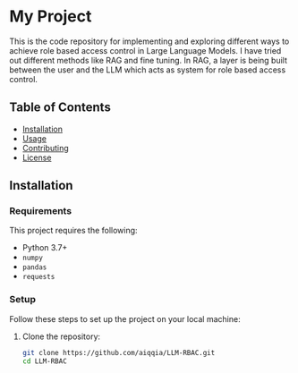 # My Project

This is the code repository for implementing and exploring different ways to achieve role based access control in Large Language Models. I have tried out different methods like RAG and fine tuning. In RAG, a layer is being built between the user and the LLM which acts as system for role based access control.

## Table of Contents
- [Installation](#installation)
- [Usage](#usage)
- [Contributing](#contributing)
- [License](#license)

## Installation

### Requirements
This project requires the following:
- Python 3.7+
- `numpy`
- `pandas`
- `requests`

### Setup
Follow these steps to set up the project on your local machine:

1. Clone the repository:
   ```bash
   git clone https://github.com/aiqqia/LLM-RBAC.git
   cd LLM-RBAC
